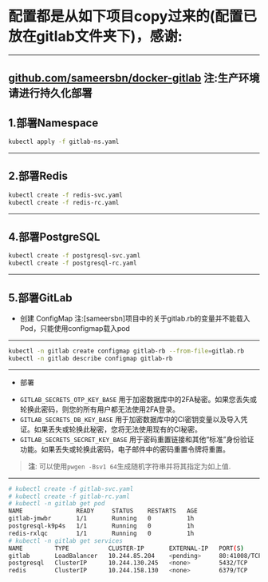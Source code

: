 
# 配置都是从如下项目copy过来的(配置已放在gitlab文件夹下)，感谢:
---
[github.com/sameersbn/docker-gitlab](https://github.com/sameersbn/docker-gitlab)
注:生产环境请进行持久化部署
---
1.部署Namespace
---
```bash
kubectl apply -f gitlab-ns.yaml 
```
---
2.部署Redis
---
```bash
kubectl create -f redis-svc.yaml 
kubectl create -f redis-rc.yaml 
```
---
4.部署PostgreSQL
---
```bash
kubectl create -f postgresql-svc.yaml 
kubectl create -f postgresql-rc.yaml 
```
---
5.部署GitLab
---
+ 创建 ConfigMap
注:[sameersbn]项目中的关于gitlab.rb的变量并不能载入Pod，只能使用configmap载入pod
---
```bash
kubectl -n gitlab create configmap gitlab-rb --from-file=gitlab.rb
kubectl -n gitlab describe configmap gitlab-rb
```
---
+ 部署
- `GITLAB_SECRETS_OTP_KEY_BASE` 用于加密数据库中的2FA秘密。如果您丢失或轮换此密码，则您的所有用户都无法使用2FA登录。
- `GITLAB_SECRETS_DB_KEY_BASE` 用于加密数据库中的CI密钥变量以及导入凭证。如果丢失或轮换此秘密，您将无法使用现有的CI秘密。
- `GITLAB_SECRETS_SECRET_KEY_BASE` 用于密码重置链接和其他“标准”身份验证功能。如果丢失或轮换此密码，电子邮件中的密码重置令牌将重置。

> **注**: 可以使用`pwgen -Bsv1 64`生成随机字符串并将其指定为如上值.

---
```bash
# kubectl create -f gitlab-svc.yaml 
# kubectl create -f gitlab-rc.yaml
# kubectl -n gitlab get pod
NAME               READY     STATUS    RESTARTS   AGE
gitlab-jmwbr       1/1       Running   0          1h
postgresql-k9p4s   1/1       Running   0          1h
redis-rxlqc        1/1       Running   0          1h
# kubectl -n gitlab get services
NAME         TYPE           CLUSTER-IP       EXTERNAL-IP   PORT(S)      AGE
gitlab       LoadBalancer   10.244.85.204    <pending>     80:41008/TCP,22:30270/TCP,9090:34210/TCP   1h
postgresql   ClusterIP      10.244.130.245   <none>        5432/TCP                                   1h
redis        ClusterIP      10.244.158.130   <none>        6379/TCP                                   1h
```

